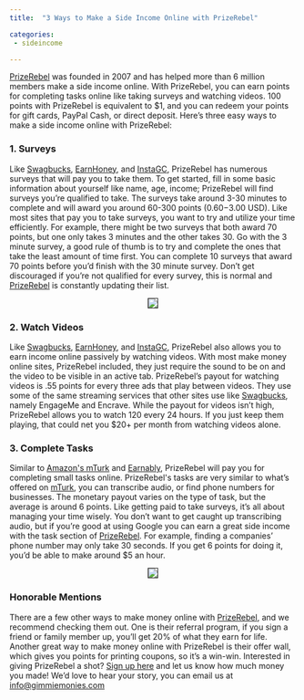 ```yaml
---
title:  "3 Ways to Make a Side Income Online with PrizeRebel"

categories: 
 - sideincome

---
```


[PrizeRebel][PrizeRebel] was founded in 2007 and has helped more than 6 million members make a side income online.  With PrizeRebel, you can earn points for completing tasks online like taking surveys and watching videos. 100 points with PrizeRebel is equivalent to $1, and you can redeem your points for gift cards, PayPal Cash, or direct deposit.  Here’s three easy ways to make a side income online with PrizeRebel:

<h3>1. Surveys</h3> 

Like [Swagbucks][Swagbucks], [EarnHoney][EarnHoney], and [InstaGC][InstaGC], PrizeRebel has numerous surveys that will pay you to take them.  To get started, fill in some basic information about yourself like name, age, income; PrizeRebel will find surveys you’re qualified to take.  The surveys take around 3-30 minutes to complete and will award you around 60-300 points ($0.60-$3.00 USD).  Like most sites that pay you to take surveys, you want to try and utilize your time efficiently.  For example, there might be two surveys that both award 70 points, but one only takes 3 minutes and the other takes 30.  Go with the 3 minute survey, a good rule of thumb is to try and complete the ones that take the least amount of time first.  You can complete 10 surveys that award 70 points before you’d finish with the 30 minute survey.  Don’t get discouraged if you’re not qualified for every survey, this is normal and [PrizeRebel][PrizeRebel] is constantly updating their list.  

<center><a href="https://www.prizerebel.com/index.php?r=7233540"><img src="https://www.prizerebel.com/assets/promotion/banners/pr_banner_wide1.gif" border="1"></a></center>

<h3>2.  Watch Videos</h3> 

Like [Swagbucks][Swagbucks], [EarnHoney][EarnHoney], and [InstaGC][InstaGC], PrizeRebel also allows you to earn income online passively by watching videos.  With most make money online sites, PrizeRebel included, they just require the sound to be on and the video to be visible in an active tab.  PrizeRebel’s payout for watching videos is .55 points for every three ads that play between videos.  They use some of the same streaming services that other sites use like [Swagbucks][Swagbucks], namely EngageMe and Encrave.  While the payout for videos isn’t high, PrizeRebel allows you to watch 120 every 24 hours. If you just keep them playing, that could net you $20+ per month from watching videos alone.  

<h3>3.  Complete Tasks</h3> 

Similar to [Amazon's mTurk][Amazon's mTurk] and [Earnably][Earnably], PrizeRebel will pay you for completing small tasks online.  PrizeRebel's tasks are very similar to what’s offered on [mTurk][mTurk], you can transcribe audio, or find phone numbers for businesses.  The monetary payout varies on the type of task, but the average is around 6 points.  Like getting paid to take surveys, it’s all about managing your time wisely.  You don’t want to get caught up transcribing audio, but if you’re good at using Google you can earn a great side income with the task section of [PrizeRebel][PrizeRebel].  For example, finding a companies’ phone number may only take 30 seconds.  If you get 6 points for doing it, you’d be able to make around $5 an hour.  

<center><a href="https://www.prizerebel.com/index.php?r=7233540"><img src="https://www.prizerebel.com/assets/promotion/banners/pr_banner_wide2.gif" border="1"></a></center>

<h3>Honorable Mentions</h3> 

There are a few other ways to make money online with [PrizeRebel][PrizeRebel], and we recommend checking them out.  One is their referral program, if you sign a friend or family member up, you’ll get 20% of what they earn for life.  Another great way to make money online with PrizeRebel is their offer wall, which gives you points for printing coupons, so it’s a win-win. Interested in giving PrizeRebel a shot?  [Sign up here][Sign up here] and let us know how much money you made!  We’d love to hear your story, you can email us at info@gimmiemonies.com

[PrizeRebel]: https://www.prizerebel.com/index.php?r=7233540
[Sign up here]: https://www.prizerebel.com/index.php?r=7233540
[Swagbucks]: http://gimmiemonies.com/sideincome/2017/08/29/Swagbucks-Review-2017-How-Much-Money-Can-You-Make.html
[EarnHoney]: http://gimmiemonies.com/sideincome/2017/09/20/3-Ways-to-Make-Money-Online-with-EarnHoney.html
[InstaGC]: http://gimmiemonies.com/sideincome/2017/09/03/Five-Easy-Ways-to-Make-a-Side-Income-with-InstaGC.html
[Amazon's mTurk]: http://gimmiemonies.com/sideincome/2017/09/06/Make-Legitimate-Money-Online-with-Amazon-mTurk.html
[mTurk]: http://gimmiemonies.com/sideincome/2017/09/06/Make-Legitimate-Money-Online-with-Amazon-mTurk.html
[Earnably]: http://gimmiemonies.com/sideincome/2017/09/14/5-Ways-to-Make-Money-Online-With-Earnably.html